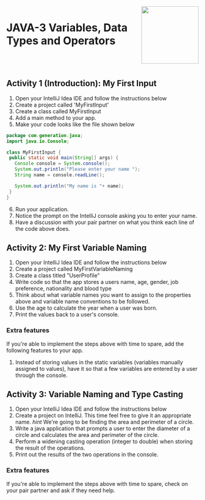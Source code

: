 
<img align="right" width="150" height="150" src="https://media-exp1.licdn.com/dms/image/C4E0BAQF7BYCCZt5epw/company-logo_200_200/0?e=2159024400&v=beta&t=qUAFP9bUgBEEXGVQYpUXW1J_OiP8e0r4rFBpqp8OrxA">

# JAVA-3 Variables, Data Types and Operators

 <br/>
 <br/>


 ## Activity 1 (Introduction): My First Input
 1. Open your IntelliJ Idea IDE and follow the instructions below
 2. Create a project called 'MyFirstInput'
 3. Create a class called MyFirstInput
 4. Add a main method to your app.
 5. Make your code looks like the file shown below

 ```java
 package com.generation.java;
import java.io.Console;

class MyFirstInput {
  public static void main(String[] args) {
    Console console = System.console();
    System.out.println("Please enter your name ");
    String name = console.readLine();

    System.out.println("My name is "+ name);
  }
}

```

6. Run your application.
7. Notice the prompt on the IntelliJ console asking you to enter your name.
8. Have a discussion with your pair partner on what you think each line of the code above does.

## Activity 2: My First Variable Naming

1. Open your IntelliJ Idea IDE and follow the instructions below
2. Create a project called MyFirstVariableNaming
3. Create a class titled "UserProfile"
4. Write code so that the app stores a users name, age, gender, job preference, nationality and blood type
5. Think about what variable names you want to assign to the properties above and variable name conventions to be followed.
6. Use the age to calculate the year when a user was born.
7. Print the values back to a user's console.

### Extra features
If you're able to implement the steps above with time to spare, add the following features to your app.
1. Instead of storing values in the static variables (variables manually assigned to values), have it so that a few variables are entered by a user through the console.


## Activity 3: Variable Naming and Type Casting
1. Open your IntelliJ Idea IDE and follow the instructions below
2. Create a project on IntelliJ. This time feel free to give it an appropriate name. *hint* We're going to be finding the area and perimeter of a circle.
3. Write a java application that prompts a user to enter the diameter of a circle and calculates the area and perimeter of the circle.
4. Perform a widening casting operation (integer to double) when storing the result of the operations.
5. Print out the results of the two operations in the console.

### Extra features
If you're able to implement the steps above with time to spare, check on your pair partner and ask if they need help.
